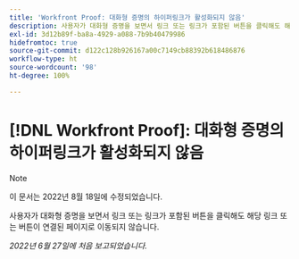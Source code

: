 ```yaml
---
title: 'Workfront Proof: 대화형 증명의 하이퍼링크가 활성화되지 않음'
description: 사용자가 대화형 증명을 보면서 링크 또는 링크가 포함된 버튼을 클릭해도 해당 링크 또는 버튼이 연결된 페이지로 이동되지 않습니다.
exl-id: 3d12b89f-ba8a-4929-a088-7b9b40479986
hidefromtoc: true
source-git-commit: d122c128b926167a00c7149cb88392b618486876
workflow-type: ht
source-wordcount: '98'
ht-degree: 100%

---
```


# [!DNL Workfront Proof]: 대화형 증명의 하이퍼링크가 활성화되지 않음

>[!NOTE]
>
>이 문서는 2022년 8월 18일에 수정되었습니다.

사용자가 대화형 증명을 보면서 링크 또는 링크가 포함된 버튼을 클릭해도 해당 링크 또는 버튼이 연결된 페이지로 이동되지 않습니다.

_2022년 6월 27일에 처음 보고되었습니다._
